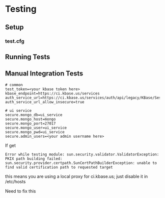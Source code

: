 # Testing

## Setup

### test.cfg

## Running Tests

## Manual Integration Tests
 

```
# common 
test_token=<your kbase token here>
kbase_endpoint=https://ci.kbase.us/services
auth_service_url=https://ci.kbase.us/services/auth/api/legacy/KBase/Sessions/Login
auth_service_url_allow_insecure=true

# ui service
secure.mongo_db=ui_service
secure.mongo_host=mongo
secure.mongo_port=27017
secure.mongo_user=ui_service
secure.mongo_pwd=ui_service
secure.admin_users=<your admin username here>
```



If get 

```
Error while testing module: sun.security.validator.ValidatorException: PKIX path building failed: sun.security.provider.certpath.SunCertPathBuilderException: unable to find valid certification path to requested target
```

this means you are using a local proxy for ci.kbase.us; just disable it in /etc/hosts

Need to fix this
